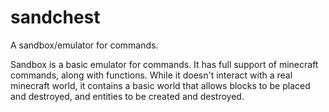 # sandchest
A sandbox/emulator for commands.

Sandbox is a basic emulator for commands. It has full support of minecraft commands, along with functions.
While it doesn't interact with a real minecraft world, it contains a basic world that allows blocks to be placed and destroyed, and entities to be created and destroyed.
